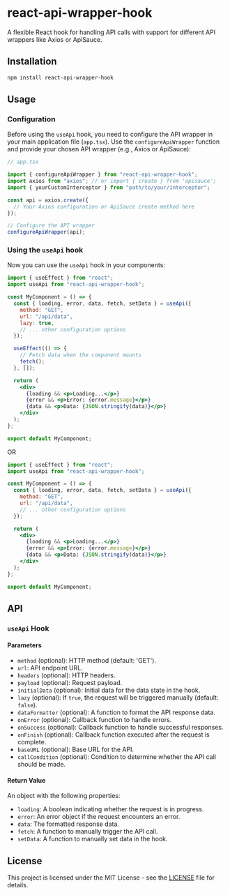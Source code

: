 # react-api-wrapper-hook

A flexible React hook for handling API calls with support for different API wrappers like Axios or ApiSauce.

## Installation

```bash
npm install react-api-wrapper-hook
```

## Usage

### Configuration

Before using the `useApi` hook, you need to configure the API wrapper in your main application file (`app.tsx`). Use the `configureApiWrapper` function and provide your chosen API wrapper (e.g., Axios or ApiSauce):

```jsx
// app.tsx

import { configureApiWrapper } from "react-api-wrapper-hook";
import axios from "axios"; // or import { create } from 'apisauce';
import { yourCustomInterceptor } from "path/to/your/interceptor";

const api = axios.create({
  // Your Axios configuration or ApiSauce create method here
});

// Configure the API wrapper
configureApiWrapper(api);
```

### Using the `useApi` hook

Now you can use the `useApi` hook in your components:

```jsx
import { useEffect } from "react";
import useApi from "react-api-wrapper-hook";

const MyComponent = () => {
  const { loading, error, data, fetch, setData } = useApi({
    method: "GET",
    url: "/api/data",
    lazy: true,
    // ... other configuration options
  });

  useEffect(() => {
    // Fetch data when the component mounts
    fetch();
  }, []);

  return (
    <div>
      {loading && <p>Loading...</p>}
      {error && <p>Error: {error.message}</p>}
      {data && <p>Data: {JSON.stringify(data)}</p>}
    </div>
  );
};

export default MyComponent;
```

OR

```jsx
import { useEffect } from "react";
import useApi from "react-api-wrapper-hook";

const MyComponent = () => {
  const { loading, error, data, fetch, setData } = useApi({
    method: "GET",
    url: "/api/data",
    // ... other configuration options
  });

  return (
    <div>
      {loading && <p>Loading...</p>}
      {error && <p>Error: {error.message}</p>}
      {data && <p>Data: {JSON.stringify(data)}</p>}
    </div>
  );
};

export default MyComponent;
```

## API

### `useApi` Hook

#### Parameters

- `method` (optional): HTTP method (default: 'GET').
- `url`: API endpoint URL.
- `headers` (optional): HTTP headers.
- `payload` (optional): Request payload.
- `initialData` (optional): Initial data for the data state in the hook.
- `lazy` (optional): If `true`, the request will be triggered manually (default: `false`).
- `dataFormatter` (optional): A function to format the API response data.
- `onError` (optional): Callback function to handle errors.
- `onSuccess` (optional): Callback function to handle successful responses.
- `onFinish` (optional): Callback function executed after the request is complete.
- `baseURL` (optional): Base URL for the API.
- `callCondition` (optional): Condition to determine whether the API call should be made.

#### Return Value

An object with the following properties:

- `loading`: A boolean indicating whether the request is in progress.
- `error`: An error object if the request encounters an error.
- `data`: The formatted response data.
- `fetch`: A function to manually trigger the API call.
- `setData`: A function to manually set data in the hook.

## License

This project is licensed under the MIT License - see the [LICENSE](LICENSE) file for details.
